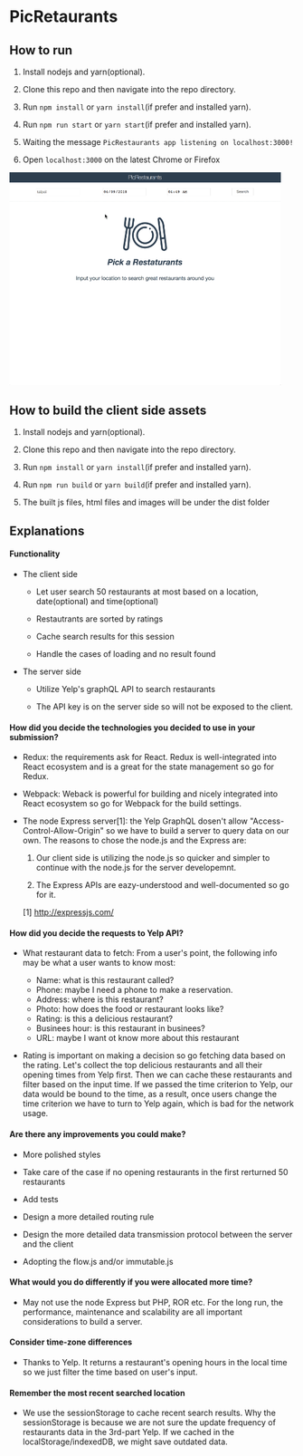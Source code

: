 # PicRetaurants

## How to run
1. Install nodejs and yarn(optional).

2. Clone this repo and then navigate into the repo directory.

3. Run `npm install` or `yarn install`(if prefer and installed yarn).

4. Run `npm run start` or `yarn start`(if prefer and installed yarn).

5. Waiting the message `PicRestaurants app listening on localhost:3000!`

6. Open `localhost:3000` on the latest Chrome or Firefox

<img width="480" src="./demo.gif">

## How to build the client side assets
1. Install nodejs and yarn(optional).

2. Clone this repo and then navigate into the repo directory.

3. Run `npm install` or `yarn install`(if prefer and installed yarn).

4. Run `npm run build` or `yarn build`(if prefer and installed yarn).

5. The built js files, html files and images will be under the dist folder

## Explanations

#### Functionality
- The client side
  - Let user search 50 restaurants at most based on a location, date(optional) and time(optional)

  - Restautrants are sorted by ratings

  - Cache search results for this session

  - Handle the cases of loading and no result found

- The server side
  - Utilize Yelp's graphQL API to search restaurants

  - The API key is on the server side so will not be exposed to the client.

#### How did you decide the technologies you decided to use in your submission?
- Redux: the requirements ask for React. Redux is well-integrated into React ecosystem and is a great for the state management so go for Redux.

- Webpack: Weback is powerful for building and nicely integrated into React ecosystem so go for Webpack for the build settings.

- The node Express server[1]: the Yelp GraphQL dosen't allow "Access-Control-Allow-Origin" so we have to build a server to query data on our own. The reasons to chose the node.js and the Express are:

  1. Our client side is utilizing the node.js so quicker and simpler to continue with the node.js for the server developemnt.

  2. The Express APIs are eazy-understood and well-documented so go for it.

  [1] http://expressjs.com/

#### How did you decide the requests to Yelp API?
- What restaurant data to fetch: From a user's point, the following info may be what a user wants to know most:
  - Name: what is this restaurant called?
  - Phone: maybe I need a phone to make a reservation.
  - Address: where is this restaurant?
  - Photo: how does the food or restaurant looks like?
  - Rating: is this a delicious restaurant?
  - Businees hour: is this restaurant in businees?
  - URL: maybe I want ot know more about this restaurant

- Rating is important on making a decision so go fetching data based on the rating. Let's collect the top delicious restaurants and all their opening times from Yelp first. Then we can cache these restaurants and filter based on the input time. If we passed the time criterion to Yelp, our data would be bound to the time, as a result, once users change the time criterion we have to turn to Yelp again, which is bad for the network usage.

#### Are there any improvements you could make?
- More polished styles

- Take care of the case if no opening restaurants in the first rerturned 50 restaurants

- Add tests

- Design a more detailed routing rule

- Design the more detailed data transmission protocol between the server and the client

- Adopting the flow.js and/or immutable.js

#### What would you do differently if you were allocated more time?
- May not use the node Express but PHP, ROR etc. For the long run, the performance, maintenance and scalability are all important considerations to build a server.  

#### Consider time-zone differences
- Thanks to Yelp. It returns a restaurant's opening hours in the local time so we just filter the time based on user's input. 

#### Remember the most recent searched location
- We use the sessionStorage to cache recent search results. Why the sessionStorage is because we are not sure the update frequency of restaurants data in the 3rd-part Yelp. If we cached in the localStorage/indexedDB, we might save outdated data.










